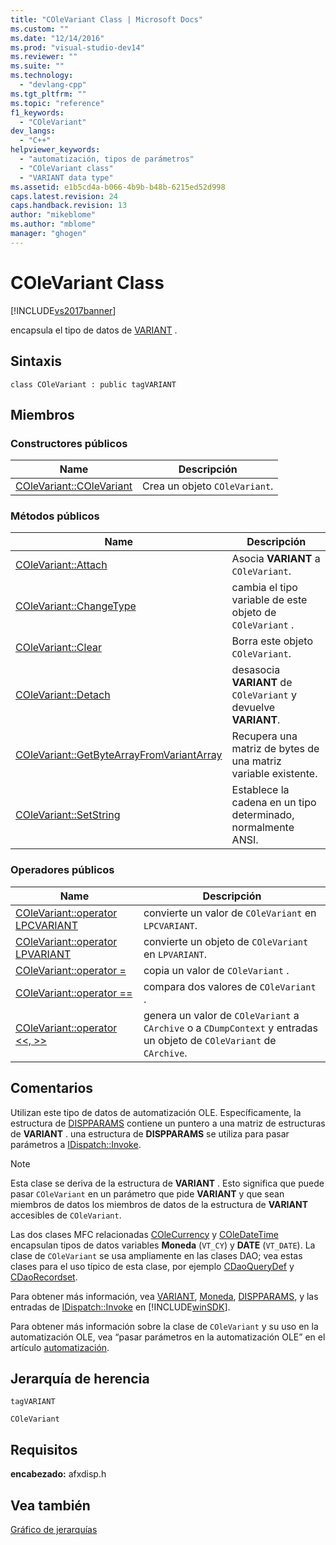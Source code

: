 ```yaml
---
title: "COleVariant Class | Microsoft Docs"
ms.custom: ""
ms.date: "12/14/2016"
ms.prod: "visual-studio-dev14"
ms.reviewer: ""
ms.suite: ""
ms.technology: 
  - "devlang-cpp"
ms.tgt_pltfrm: ""
ms.topic: "reference"
f1_keywords: 
  - "COleVariant"
dev_langs: 
  - "C++"
helpviewer_keywords: 
  - "automatización, tipos de parámetros"
  - "COleVariant class"
  - "VARIANT data type"
ms.assetid: e1b5cd4a-b066-4b9b-b48b-6215ed52d998
caps.latest.revision: 24
caps.handback.revision: 13
author: "mikeblome"
ms.author: "mblome"
manager: "ghogen"
---
```

# COleVariant Class
[!INCLUDE[vs2017banner](../../assembler/inline/includes/vs2017banner.md)]

encapsula el tipo de datos de [VARIANT](http://msdn.microsoft.com/es-es/e305240e-9e11-4006-98cc-26f4932d2118) .  
  
## Sintaxis  
  
```  
class COleVariant : public tagVARIANT  
```  
  
## Miembros  
  
### Constructores públicos  
  
|Name|Descripción|  
|----------|-----------------|  
|[COleVariant::COleVariant](../Topic/COleVariant::COleVariant.md)|Crea un objeto `COleVariant`.|  
  
### Métodos públicos  
  
|Name|Descripción|  
|----------|-----------------|  
|[COleVariant::Attach](../Topic/COleVariant::Attach.md)|Asocia **VARIANT** a `COleVariant`.|  
|[COleVariant::ChangeType](../Topic/COleVariant::ChangeType.md)|cambia el tipo variable de este objeto de `COleVariant` .|  
|[COleVariant::Clear](../Topic/COleVariant::Clear.md)|Borra este objeto `COleVariant`.|  
|[COleVariant::Detach](../Topic/COleVariant::Detach.md)|desasocia **VARIANT** de `COleVariant` y devuelve **VARIANT**.|  
|[COleVariant::GetByteArrayFromVariantArray](../Topic/COleVariant::GetByteArrayFromVariantArray.md)|Recupera una matriz de bytes de una matriz variable existente.|  
|[COleVariant::SetString](../Topic/COleVariant::SetString.md)|Establece la cadena en un tipo determinado, normalmente ANSI.|  
  
### Operadores públicos  
  
|Name|Descripción|  
|----------|-----------------|  
|[COleVariant::operator LPCVARIANT](../Topic/COleVariant::operator%20LPCVARIANT.md)|convierte un valor de `COleVariant` en `LPCVARIANT`.|  
|[COleVariant::operator LPVARIANT](../Topic/COleVariant::operator%20LPVARIANT.md)|convierte un objeto de `COleVariant` en `LPVARIANT`.|  
|[COleVariant::operator \=](../Topic/COleVariant::operator%20=.md)|copia un valor de `COleVariant` .|  
|[COleVariant::operator \=\=](../Topic/COleVariant::operator%20==.md)|compara dos valores de `COleVariant` .|  
|[COleVariant::operator \<\<, \>\>](../Topic/COleVariant::operator%20%3C%3C,%20%3E%3E.md)|genera un valor de `COleVariant` a `CArchive` o a `CDumpContext` y entradas un objeto de `COleVariant` de `CArchive`.|  
  
## Comentarios  
 Utilizan este tipo de datos de automatización OLE.  Específicamente, la estructura de [DISPPARAMS](http://msdn.microsoft.com/es-es/a16e5a21-766e-4287-b039-13429aa78f8b) contiene un puntero a una matriz de estructuras de **VARIANT** .  una estructura de **DISPPARAMS** se utiliza para pasar parámetros a [IDispatch::Invoke](http://msdn.microsoft.com/es-es/964ade8e-9d8a-4d32-bd47-aa678912a54d).  
  
> [!NOTE]
>  Esta clase se deriva de la estructura de **VARIANT** .  Esto significa que puede pasar `COleVariant` en un parámetro que pide **VARIANT** y que sean miembros de datos los miembros de datos de la estructura de **VARIANT** accesibles de `COleVariant`.  
  
 Las dos clases MFC relacionadas [COleCurrency](../../mfc/reference/colecurrency-class.md) y [COleDateTime](../../atl-mfc-shared/reference/coledatetime-class.md) encapsulan tipos de datos variables **Moneda** \(`VT_CY`\) y **DATE** \(`VT_DATE`\).  La clase de `COleVariant` se usa ampliamente en las clases DAO; vea estas clases para el uso típico de esta clase, por ejemplo [CDaoQueryDef](../../mfc/reference/cdaoquerydef-class.md) y [CDaoRecordset](../../mfc/reference/cdaorecordset-class.md).  
  
 Para obtener más información, vea [VARIANT](http://msdn.microsoft.com/es-es/e305240e-9e11-4006-98cc-26f4932d2118), [Moneda](http://msdn.microsoft.com/es-es/5e81273c-7289-45c7-93c0-32c1553f708e), [DISPPARAMS](http://msdn.microsoft.com/es-es/a16e5a21-766e-4287-b039-13429aa78f8b), y las entradas de [IDispatch::Invoke](http://msdn.microsoft.com/es-es/964ade8e-9d8a-4d32-bd47-aa678912a54d) en [!INCLUDE[winSDK](../../atl/includes/winsdk_md.md)].  
  
 Para obtener más información sobre la clase de `COleVariant` y su uso en la automatización OLE, vea “pasar parámetros en la automatización OLE” en el artículo [automatización](../../mfc/automation.md).  
  
## Jerarquía de herencia  
 `tagVARIANT`  
  
 `COleVariant`  
  
## Requisitos  
 **encabezado:** afxdisp.h  
  
## Vea también  
 [Gráfico de jerarquías](../../mfc/hierarchy-chart.md)